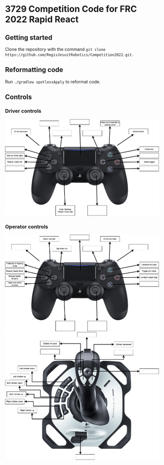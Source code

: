 # 3729 Competition Code for FRC 2022 Rapid React

## Getting started
Clone the repository with the command `git clone https://github.com/RegisJesuitRobotics/Competition2022.git`.

## Reformatting code
Run `./gradlew spotlessApply` to reformat code.

## Controls
### Driver controls
!["Driver controls"](./images/DriverControls.png)
### Operator controls
!["Operator controls playstation"](./images/OperatorControls.png)
!["Operator controls logitech"](./images/OperatorControlsLogitech.png)

